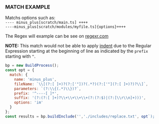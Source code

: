 ### MATCH EXAMPLE

Matchs options such as:  
`---- minus_plus[scratch/main.ts] ++++`  
`----minus_plus[scratch/modules/myfile.ts]{options}++++`

The Regex will example can be see on [regexr.com](https://regexr.com/4dr4m)

**NOTE:** This match would not be able to apply [indent](/build-include/pages/Docs/Main/Options/text/indent/index.html) due to the Regular Expression
starting at the beginning of line as indicated by the `prefix` starting with `^`.

````js
bp = new BuildProcess();
const opt = {
  match: {
    name: 'minus_plus',
    fileName: `\\[(?:[ ]+)?(?:['"])?(.*?)(?:['"](?:[ ]+)?)?\\]`,
    parameters: `(?:\\{(.*)\\})?`,
    prefix: '^----[ ]*',
    suffix: '(?:(?:[ ]+)?\\+\\+\\+\\+(?:(?:$)|(?:[\\r\\n]+)))',
    options: 'im'
  }
};
const results = bp.buildInclude('','./includes/replace.txt', opt`);
````